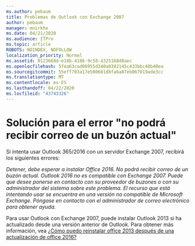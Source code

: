 ```yaml
---
ms.author: pebaum
title: Problemas de Outlook con Exchange 2007
author: pebaum
manager: mnirkhe
ms.date: 04/21/2020
ms.audience: ITPro
ms.topic: article
ROBOTS: NOINDEX, NOFOLLOW
localization_priority: Normal
ms.assetid: 0123668d-e18b-4186-9c58-4325168d8aec
ms.openlocfilehash: 5fea63cad08955d340a0382145c433bbc48b40ea
ms.sourcegitcommit: 55eff703a17e500681d8fa6a87eb067019ade3cc
ms.translationtype: MT
ms.contentlocale: es-ES
ms.lasthandoff: 04/22/2020
ms.locfileid: "43743326"
---
```

# <a name="solution-for-error-you-wont-be-able-to-receive-mail-from-a-current-mailbox"></a>Solución para el error "no podrá recibir correo de un buzón actual"
Si intenta usar Outlook 365/2016 con un servidor Exchange 2007, recibirá los siguientes errores:

*Detener, debe esperar a instalar Office 2016. No podrá recibir correo de un buzón actual. Outlook 2016 no es compatible con Exchange 2007. Puede que desee ponerse en contacto con su proveedor de buzones o con su administrador del sistema sobre este problema. El recurso que está intentando usar se encuentra en una versión no compatible de Microsoft Exchange. Póngase en contacto con el administrador de correo electrónico para obtener ayuda.*

Para usar Outlook con Exchange 2007, puede instalar Outlook 2013 si ha actualizado desde una versión anterior de Outlook. Para obtener más información, vea [¿Cómo puedo reinstalar office 2013 después de una actualización de office 2016?](https://support.office.com/article/a6ca92f4-cbb4-4609-9fdb-f8d3dd6812f3)